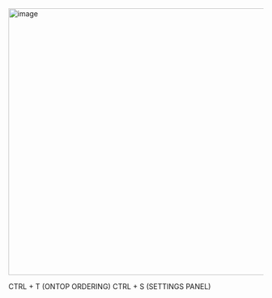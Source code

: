<img width="1041" height="527" alt="image" src="https://github.com/user-attachments/assets/373dff60-20a3-46ff-a290-b5a3f7afdcdc" />

CTRL + T (ONTOP ORDERING)
CTRL + S (SETTINGS PANEL)
